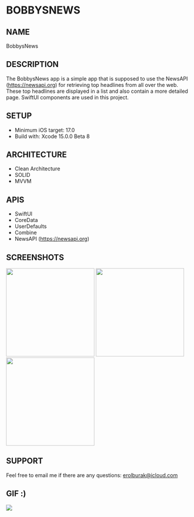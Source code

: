 # BOBBYSNEWS

## NAME
BobbysNews

## DESCRIPTION
The BobbysNews app is a simple app that is supposed to use the NewsAPI (https://newsapi.org) for retrieving top headlines from all over the web. These top headlines are displayed in a list and also contain a more detailed page. SwiftUI components are used in this project.

## SETUP
- Minimum iOS target: 17.0
- Build with: Xcode 15.0.0 Beta 8

## ARCHITECTURE
- Clean Architecture
- SOLID
- MVVM

## APIS
- SwiftUI
- CoreData
- UserDefaults
- Combine
- NewsAPI (https://newsapi.org)

## SCREENSHOTS
<img src="https://github.com/erolburak/bobbysnews/assets/140210017/282e2e20-5353-453c-b937-b08161f32210" style=" width:240px">
<img src="https://github.com/erolburak/bobbysnews/assets/140210017/8ce69c95-b063-4324-83b4-8d77964df244" style=" width:240px">
<img src="https://github.com/erolburak/bobbysnews/assets/140210017/56bb356f-7105-4a8c-b310-0722c2a567bd" style=" width:240px">

## SUPPORT
Feel free to email me if there are any questions: erolburak@icloud.com

## GIF :)
<img src="https://media3.giphy.com/media/v1.Y2lkPTc5MGI3NjExdDI3emQxaHl0bm5uZmNsaXRtNzNjcDRvN2s3OXV4NmFxMnR3d2didyZlcD12MV9pbnRlcm5hbF9naWZfYnlfaWQmY3Q9Zw/Ws6T5PN7wHv3cY8xy8/giphy.gif"/>
